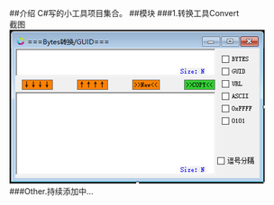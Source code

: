 ##介绍
C#写的小工具项目集合。
##模块
###1.转换工具Convert  
截图  
![Convert](https://github.com/tinygg/Tools.Net/blob/master/Convert/convert.png?raw=true)  
###Other.持续添加中...